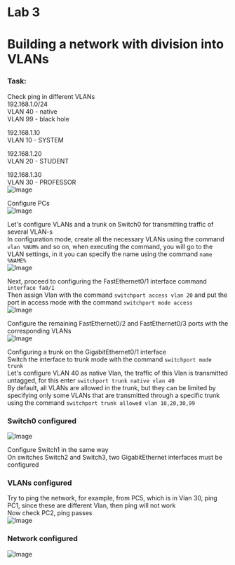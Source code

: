 # Lab 3
Building a network with division into VLANs
==========================
### Task:  
Check ping in different VLANs  
192.168.1.0/24  
VLAN 40 - native  
VLAN 99 - black hole  
  
192.168.1.10  
VLAN 10 - SYSTEM  
  
192.168.1.20  
VLAN 20 - STUDENT  
  
192.168.1.30  
VLAN 30 - PROFESSOR  
![Image](https://github.com/vitaliykomarov/knowledge/blob/main/CiscoLabs/Lab3/1.png)  

Configure PCs  
![Image](https://github.com/vitaliykomarov/knowledge/blob/main/CiscoLabs/Lab3/2.png)  

Let's configure VLANs and a trunk on Switch0 for transmitting traffic of several VLAN-s  
In configuration mode, create all the necessary VLANs using the command `vlan %NUM%` and so on, 
when executing the command, you will go to the VLAN settings, in it you can specify the name using the command `name %NAME%`  
![Image](https://github.com/vitaliykomarov/knowledge/blob/main/CiscoLabs/Lab3/3.png)  

Next, proceed to configuring the FastEthernet0/1 interface command `interface fa0/1`  
Then assign Vlan with the command `switchport access vlan 20` and put the port in access mode with the command `switchport mode access`  
![Image](https://github.com/vitaliykomarov/knowledge/blob/main/CiscoLabs/Lab3/4.png)   

Configure the remaining FastEthernet0/2 and FastEthernet0/3 ports with the corresponding VLANs  
![Image](https://github.com/vitaliykomarov/knowledge/blob/main/CiscoLabs/Lab3/5.png)   

Configuring a trunk on the GigabitEthernet0/1 interface  
Switch the interface to trunk mode with the command `switchport mode trunk`  
Let's configure VLAN 40 as native Vlan, the traffic of this Vlan is transmitted untagged, for this enter `switchport trunk native vlan 40`  
By default, all VLANs are allowed in the trunk, 
but they can be limited by specifying only some VLANs that are transmitted through a specific trunk using the command `switchport trunk allowed vlan 10,20,30,99`  
### Switch0 configured  
![Image](https://github.com/vitaliykomarov/knowledge/blob/main/CiscoLabs/Lab3/6.png)   

Configure Switch1 in the same way  
On switches Switch2 and Switch3, two GigabitEthernet interfaces must be configured  
### VLANs configured  

Try to ping the network, for example, from PC5, which is in Vlan 30, ping PC1, since these are different Vlan, then ping will not work   
Now check PC2, ping passes  
![Image](https://github.com/vitaliykomarov/knowledge/blob/main/CiscoLabs/Lab3/7.png)   
### Network configured  
![Image](https://github.com/vitaliykomarov/knowledge/blob/main/CiscoLabs/Lab3/8.png)     

